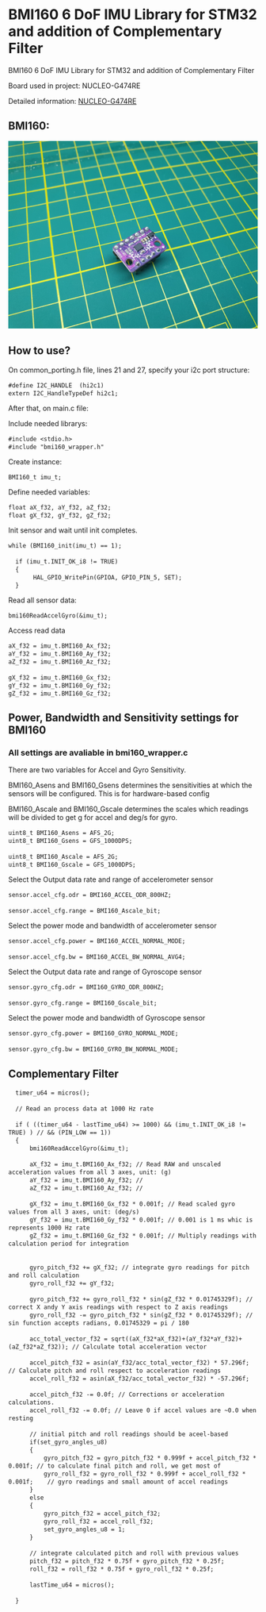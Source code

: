 # BMI160 6 DoF IMU Library for STM32 and addition of Complementary Filter 
BMI160 6 DoF IMU Library for STM32 and addition of Complementary Filter 

Board used in project: NUCLEO-G474RE

Detailed information: [NUCLEO-G474RE](https://www.st.com/en/evaluation-tools/nucleo-g474re.html#overview)

## BMI160:

![](https://raw.githubusercontent.com/ibrahimcahit/stm32-bmi160-complementary-filter/main/bmi160.jpg)

## How to use?

On common_porting.h file, lines 21 and 27, specify your i2c port structure:

```
#define I2C_HANDLE	(hi2c1)
extern I2C_HandleTypeDef hi2c1;
```

After that, on main.c file:

Include needed librarys:

```
#include <stdio.h>
#include "bmi160_wrapper.h"
```

Create instance:

```
BMI160_t imu_t;
```

Define needed variables:

```
float aX_f32, aY_f32, aZ_f32;
float gX_f32, gY_f32, gZ_f32;
```

Init sensor and wait until init completes.

```
while (BMI160_init(imu_t) == 1);

  if (imu_t.INIT_OK_i8 != TRUE)
  {
	   HAL_GPIO_WritePin(GPIOA, GPIO_PIN_5, SET);
  }

```

Read all sensor data:

```
bmi160ReadAccelGyro(&imu_t);
```

Access read data

```
aX_f32 = imu_t.BMI160_Ax_f32;
aY_f32 = imu_t.BMI160_Ay_f32; 
aZ_f32 = imu_t.BMI160_Az_f32;

gX_f32 = imu_t.BMI160_Gx_f32;
gY_f32 = imu_t.BMI160_Gy_f32;
gZ_f32 = imu_t.BMI160_Gz_f32;
```

## Power, Bandwidth and Sensitivity settings for BMI160

### All settings are avaliable in bmi160_wrapper.c

There are two variables for Accel and Gyro Sensitivity.

BMI160_Asens and BMI160_Gsens determines the sensitivities at which the sensors will be configured. This is for hardware-based config

BMI160_Ascale and BMI160_Gscale determines the scales which readings will be divided to get g for accel and deg/s for gyro. 

```
uint8_t BMI160_Asens = AFS_2G;
uint8_t BMI160_Gsens = GFS_1000DPS;

uint8_t BMI160_Ascale = AFS_2G;
uint8_t BMI160_Gscale = GFS_1000DPS;
```

Select the Output data rate and range of accelerometer sensor

```
sensor.accel_cfg.odr = BMI160_ACCEL_ODR_800HZ; 

sensor.accel_cfg.range = BMI160_Ascale_bit;
```

Select the power mode and bandwidth of accelerometer sensor

```
sensor.accel_cfg.power = BMI160_ACCEL_NORMAL_MODE;

sensor.accel_cfg.bw = BMI160_ACCEL_BW_NORMAL_AVG4; 
```

Select the Output data rate and range of Gyroscope sensor

```
sensor.gyro_cfg.odr = BMI160_GYRO_ODR_800HZ; 

sensor.gyro_cfg.range = BMI160_Gscale_bit; 
```

Select the power mode and bandwidth of Gyroscope sensor

```
sensor.gyro_cfg.power = BMI160_GYRO_NORMAL_MODE;

sensor.gyro_cfg.bw = BMI160_GYRO_BW_NORMAL_MODE; 
```

## Complementary Filter 

```
  timer_u64 = micros();

  // Read an process data at 1000 Hz rate

  if ( ((timer_u64 - lastTime_u64) >= 1000) && (imu_t.INIT_OK_i8 != TRUE) ) // && (PIN_LOW == 1))
  {
	  bmi160ReadAccelGyro(&imu_t);

	  aX_f32 = imu_t.BMI160_Ax_f32; // Read RAW and unscaled acceleration values from all 3 axes, unit: (g)
	  aY_f32 = imu_t.BMI160_Ay_f32; //
	  aZ_f32 = imu_t.BMI160_Az_f32; //

	  gX_f32 = imu_t.BMI160_Gx_f32 * 0.001f; // Read scaled gyro values from all 3 axes, unit: (deg/s)
	  gY_f32 = imu_t.BMI160_Gy_f32 * 0.001f; // 0.001 is 1 ms whic is represents 1000 Hz rate
	  gZ_f32 = imu_t.BMI160_Gz_f32 * 0.001f; // Multiply readings with calculation period for integration


	  gyro_pitch_f32 += gX_f32; // integrate gyro readings for pitch and roll calculation
	  gyro_roll_f32 += gY_f32;

	  gyro_pitch_f32 += gyro_roll_f32 * sin(gZ_f32 * 0.01745329f); // correct X andy Y axis readings with respect to Z axis readings
	  gyro_roll_f32 -= gyro_pitch_f32 * sin(gZ_f32 * 0.01745329f); // sin function accepts radians, 0.01745329 = pi / 180

	  acc_total_vector_f32 = sqrt((aX_f32*aX_f32)+(aY_f32*aY_f32)+(aZ_f32*aZ_f32)); // Calculate total acceleration vector

	  accel_pitch_f32 = asin(aY_f32/acc_total_vector_f32) * 57.296f; // Calculate pitch and roll respect to acceleration readings
	  accel_roll_f32 = asin(aX_f32/acc_total_vector_f32) * -57.296f;

	  accel_pitch_f32 -= 0.0f; // Corrections or acceleration calculations.
	  accel_roll_f32 -= 0.0f; // Leave 0 if accel values are ~0.0 when resting

	  // initial pitch and roll readings should be aceel-based
	  if(set_gyro_angles_u8)
	  {
		  gyro_pitch_f32 = gyro_pitch_f32 * 0.999f + accel_pitch_f32 * 0.001f; // to calculate final pitch and roll, we get most of
		  gyro_roll_f32 = gyro_roll_f32 * 0.999f + accel_roll_f32 * 0.001f;    // gyro readings and small amount of accel readings
	  }
	  else
	  {
		  gyro_pitch_f32 = accel_pitch_f32;
		  gyro_roll_f32 = accel_roll_f32;
		  set_gyro_angles_u8 = 1;
	  }

	  // integrate calculated pitch and roll with previous values
	  pitch_f32 = pitch_f32 * 0.75f + gyro_pitch_f32 * 0.25f;
	  roll_f32 = roll_f32 * 0.75f + gyro_roll_f32 * 0.25f;

	  lastTime_u64 = micros();

  }
```
